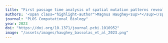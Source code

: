 ```yaml
---
title: "First passage time analysis of spatial mutation patterns reveals sub-clonal evolutionary dynamics in colorectal cancer"
authors: '<span class="highlight-author">Magnus Haughey<sup>*</sup></span> & Aleix Bassolas<sup>*</sup>, Sandro Sousa, Ann-Marie Baker, Trevor A Graham, Vincenzo Nicosia, Weini Huang'
journal: "PLOS Computational Biology"
year: 2023
doi: "https://doi.org/10.1371/journal.pcbi.1010952"
image: "/assets/images/haughey_bassolas_et_al_2023.png"
---
```

